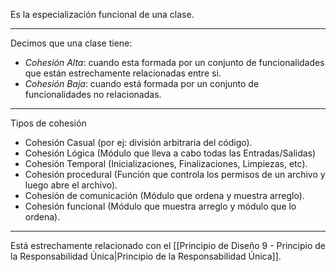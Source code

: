 Es la especialización funcional de una clase. 
***
Decimos que una clase tiene:
 - *Cohesión Alta*: cuando esta formada por un conjunto de funcionalidades que están estrechamente relacionadas entre si.
 - *Cohesión Baja*: cuando está formada por un conjunto de funcionalidades no relacionadas.
***
Tipos de cohesión
- Cohesión Casual (por ej: división arbitraria del código).  
- Cohesión Lógica (Módulo que lleva a cabo todas las Entradas/Salidas)  
- Cohesión Temporal (Inicializaciones, Finalizaciones, Limpiezas, etc). 
- Cohesión procedural (Función que controla los permisos de un archivo y luego abre el archivo).  
- Cohesión de comunicación (Módulo que ordena y muestra arreglo).
- Cohesión funcional (Módulo que muestra arreglo y módulo que lo ordena).
***
Está estrechamente relacionado con el [[Principio de Diseño 9 - Principio de la Responsabilidad Única|Principio de la Responsabilidad Única]].
